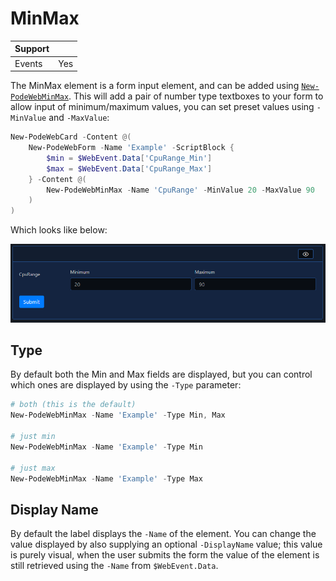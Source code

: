 # MinMax

| Support | |
| ------- |-|
| Events | Yes |

The MinMax element is a form input element, and can be added using [`New-PodeWebMinMax`](../../../Functions/Elements/New-PodeWebMinMax). This will add a pair of number type textboxes to your form to allow input of minimum/maximum values, you can set preset values using `-MinValue` and `-MaxValue`:

```powershell
New-PodeWebCard -Content @(
    New-PodeWebForm -Name 'Example' -ScriptBlock {
        $min = $WebEvent.Data['CpuRange_Min']
        $max = $WebEvent.Data['CpuRange_Max']
    } -Content @(
        New-PodeWebMinMax -Name 'CpuRange' -MinValue 20 -MaxValue 90
    )
)
```

Which looks like below:

![minmax](../../../images/minmax.png)

## Type

By default both the Min and Max fields are displayed, but you can control which ones are displayed by using the `-Type` parameter:

```powershell
# both (this is the default)
New-PodeWebMinMax -Name 'Example' -Type Min, Max

# just min
New-PodeWebMinMax -Name 'Example' -Type Min

# just max
New-PodeWebMinMax -Name 'Example' -Type Max
```

## Display Name

By default the label displays the `-Name` of the element. You can change the value displayed by also supplying an optional `-DisplayName` value; this value is purely visual, when the user submits the form the value of the element is still retrieved using the `-Name` from `$WebEvent.Data`.

